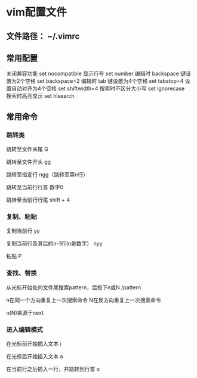 # vim配置文件

## 文件路径： ~/.vimrc

## 常用配置

关闭兼容功能 set nocompatible
显示行号 set number
编辑时 backspace 键设置为2个空格 set backspace=2
编辑时 tab 键设置为4个空格 set tabstop=4
设置自动对齐为4个空格 set shiftwidth=4
搜索时不区分大小写 set ignorecase  
搜索时高亮显示 set hlsearch


## 常用命令

### 跳转类

跳转至文件末尾 G  

跳转至文件开头 gg  

跳转至指定行 ngg（跳转至第n行）  

跳转至当前行行首 数字0

跳转至当前行行尾 shift + 4

### 复制、粘贴

复制当前行 yy

复制当前行及其后的n-1行(n是数字） nyy

粘贴 P

### 查找、替换

从光标开始处向文件尾搜索pattern，后按下n或N /pattern

n在同一个方向重复上一次搜索命令
N在反方向重复上一次搜索命令

n(N)来源于next

### 进入编辑模式

在光标前开始插入文本 i

在光标后开始插入文本 a 

在当前行之后插入一行，并跳转到行首 o

